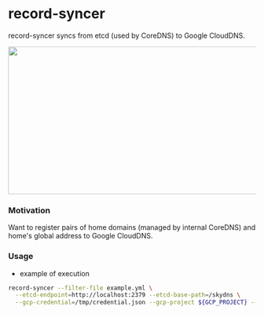 # record-syncer

record-syncer syncs from etcd (used by CoreDNS) to Google CloudDNS.

<img height="300" width="900" src="https://user-images.githubusercontent.com/19530785/171987509-b7e87a4d-369e-47ef-a22b-f6425935ea2f.png">

### Motivation

Want to register pairs of home domains (managed by internal CoreDNS) and home's global address to Google CloudDNS.

### Usage

* example of execution

```bash
record-syncer --filter-file example.yml \
  --etcd-endpoint=http://localhost:2379 --etcd-base-path=/skydns \
  --gcp-credential=/tmp/credential.json --gcp-project ${GCP_PROJECT} --gcp-dns-managed-zone ${MANAGED_ZONE}
```
